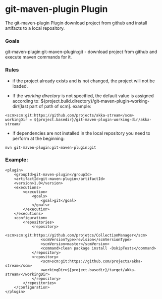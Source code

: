 # git-maven-plugin Plugin #
The git-maven-plugin Plugin download project from github and install artifacts to a local repository.

### Goals ###
git-maven-plugin:git-maven-plugin:git - download project from github and execute maven commands for it.

### Rules ###

* if the project already exists and is not changed, the project will not be loaded.

* If the *working directory* is not specified, the default value is assigned according to:
${project.build.directory}/git-maven-plugin-working-dir/[last part of path of scm].
example:
```
<scm>scm:git:https://github.com/projects/akka-stream</scm>
workingDir = ${project.basedir}/git-maven-plugin-working-dir/akka-stream/
```

* If dependencies are not installed in the local repository you need to perform at the beginning:
```
mvn git-maven-plugin:git-maven-plugin:git
```

### Example: ###
```
<plugin>
    <groupId>git-maven-plugin</groupId>
    <artifactId>git-maven-plugin</artifactId>
    <version>1.0</version>
    <executions>
        <execution>
            <goals>
                <goal>git</goal>
            </goals>
        </execution>
    </executions>
    <configuration>
        <repositories>
            <repository>
                <scm>scm:git:https://github.com/projetcs/CollectionManager</scm>
                <scmVersionType>revision</scmVersionType>
                <scmVersion>master</scmVersion>
                <command>clean package install -DskipTests</command>
            </repository>
            <repository>
                <scm>scm:git:https://github.com/projects/akka-stream</scm>
                <workingDir>${project.basedir}/target/akka-stream/</workingDir>                
            </repository>
        </repositories>
    </configuration>
</plugin>
```